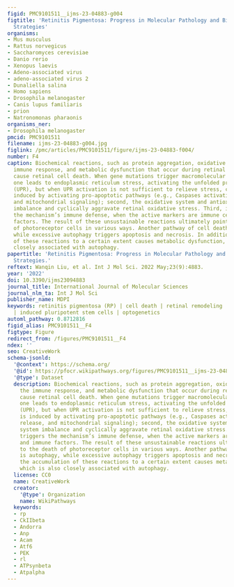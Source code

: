 ```yaml
---
figid: PMC9101511__ijms-23-04883-g004
figtitle: 'Retinitis Pigmentosa: Progress in Molecular Pathology and Biotherapeutical
  Strategies'
organisms:
- Mus musculus
- Rattus norvegicus
- Saccharomyces cerevisiae
- Danio rerio
- Xenopus laevis
- Adeno-associated virus
- adeno-associated virus 2
- Dunaliella salina
- Homo sapiens
- Drosophila melanogaster
- Canis lupus familiaris
- prion
- Natronomonas pharaonis
organisms_ner:
- Drosophila melanogaster
pmcid: PMC9101511
filename: ijms-23-04883-g004.jpg
figlink: /pmc/articles/PMC9101511/figure/ijms-23-04883-f004/
number: F4
caption: Biochemical reactions, such as protein aggregation, oxidative stress, the
  immune response, and metabolic dysfunction that occur during retinal degeneration
  cause retinal cell death. When gene mutations trigger macromolecular aggregation,
  one leads to endoplasmic reticulum stress, activating the unfolded protein response
  (UPR), but when UPR activation is not sufficient to relieve stress, cell death is
  induced by activating pro-apoptotic pathways (e.g., Caspases activation, Ca2+ release,
  and mitochondrial signaling); second, the oxidative system and antioxidant system
  imbalance and cyclically aggravate retinal oxidative stress. Third, it triggers
  the mechanism’s immune defense, when the active markers are immune cells and immune
  factors. The result of these unsustainable reactions ultimately points to the death
  of photoreceptor cells in various ways. Another pathway of cell death is autophagy,
  while excessive autophagy triggers apoptosis and necrosis. In addition, the accumulation
  of these reactions to a certain extent causes metabolic dysfunction, which is also
  closely associated with autophagy.
papertitle: 'Retinitis Pigmentosa: Progress in Molecular Pathology and Biotherapeutical
  Strategies.'
reftext: Wanqin Liu, et al. Int J Mol Sci. 2022 May;23(9):4883.
year: '2022'
doi: 10.3390/ijms23094883
journal_title: International Journal of Molecular Sciences
journal_nlm_ta: Int J Mol Sci
publisher_name: MDPI
keywords: retinitis pigmentosa (RP) | cell death | retinal remodeling | gene therapy
  | induced pluripotent stem cells | optogenetics
automl_pathway: 0.8712816
figid_alias: PMC9101511__F4
figtype: Figure
redirect_from: /figures/PMC9101511__F4
ndex: ''
seo: CreativeWork
schema-jsonld:
  '@context': https://schema.org/
  '@id': https://pfocr.wikipathways.org/figures/PMC9101511__ijms-23-04883-g004.html
  '@type': Dataset
  description: Biochemical reactions, such as protein aggregation, oxidative stress,
    the immune response, and metabolic dysfunction that occur during retinal degeneration
    cause retinal cell death. When gene mutations trigger macromolecular aggregation,
    one leads to endoplasmic reticulum stress, activating the unfolded protein response
    (UPR), but when UPR activation is not sufficient to relieve stress, cell death
    is induced by activating pro-apoptotic pathways (e.g., Caspases activation, Ca2+
    release, and mitochondrial signaling); second, the oxidative system and antioxidant
    system imbalance and cyclically aggravate retinal oxidative stress. Third, it
    triggers the mechanism’s immune defense, when the active markers are immune cells
    and immune factors. The result of these unsustainable reactions ultimately points
    to the death of photoreceptor cells in various ways. Another pathway of cell death
    is autophagy, while excessive autophagy triggers apoptosis and necrosis. In addition,
    the accumulation of these reactions to a certain extent causes metabolic dysfunction,
    which is also closely associated with autophagy.
  license: CC0
  name: CreativeWork
  creator:
    '@type': Organization
    name: WikiPathways
  keywords:
  - rp
  - CkIIbeta
  - Andorra
  - Anp
  - Acam
  - Atf6
  - PEK
  - rl
  - ATPsynbeta
  - Atpalpha
---
```


